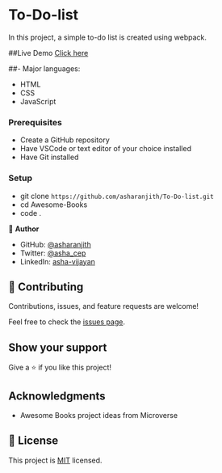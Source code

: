 # To-Do-list

In this project, a simple to-do list is created using webpack.

##Live Demo
[Click here](https://asharanjith.github.io/To-Do-list/dist/)

##- Major languages: 
- HTML
- CSS
- JavaScript

### Prerequisites
- Create a GitHub repository
- Have VSCode or text editor of your choice installed
- Have Git installed

### Setup
- git clone `https://github.com/asharanjith/To-Do-list.git`
- cd Awesome-Books
- code .


👤 **Author**

- GitHub: [@asharanjith](https://github.com/asharanjith)
- Twitter: [@asha_cep](https://twitter.com/asha_cep)
- LinkedIn: [asha-vijayan](www.linkedin.com/in/ashavijayan)

## 🤝 Contributing

Contributions, issues, and feature requests are welcome!

Feel free to check the [issues page](../../issues/).

## Show your support

Give a ⭐️ if you like this project!

## Acknowledgments

- Awesome Books project ideas from Microverse 

## 📝 License

This project is [MIT](./LICENSE) licensed.
